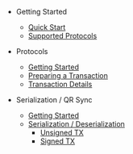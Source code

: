 - Getting Started

  - [Quick Start](README.md#getting-started)
  - [Supported Protocols](README.md#supported-protocols)

- Protocols

  - [Getting Started](protocol/protocol.md#getting-started)
  - [Preparing a Transaction](protocol/protocol.md#preparing-a-transaction)
  - [Transaction Details](protocol/protocol.md#transaction-details)

- Serialization / QR Sync

  - [Getting Started](serialization.md#getting-started)
  - [Serialization / Deserialization](serialization/serializer.md)
    - [Unsigned TX](serialization/serializer.md#request-to-sign-a-tx-from-a-compatible-app-eg-airgap-vault)
    - [Signed TX](serialization/serializer.md#request-to-broadcast-a-signed-transaction)
